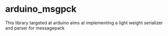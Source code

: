 # arduino_msgpck
This library targeted at arduino aims at implementing a light weight serializer and parser for messagepack
